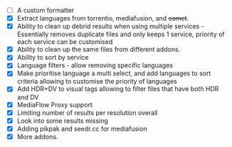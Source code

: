 - [ ] A custom formatter
- [x] Extract languages from torrentio, mediafusion, and ~~comet~~.
- [x] Ability to clean up debrid results when using multiple services - Essentially removes duplicate files and only keeps 1 service, priority of each service can be customised 
- [x] Ability to clean up the same files from different addons. 
- [x] Ability to sort by service 
- [x] Language filters - allow removing specific languages
- [x] Make prioritise language a multi select, and add languages to sort criteria allowing to customise the priority of languages
- [x] Add HDR+DV to visual tags allowing to filter files that have both HDR and DV
- [x] MediaFlow Proxy support   
- [x] Limiting number of results per resolution overall
- [x] Look into some results missing 
- [x] Adding pikpak and seedr.cc for mediafusion
- [x] More addons.
